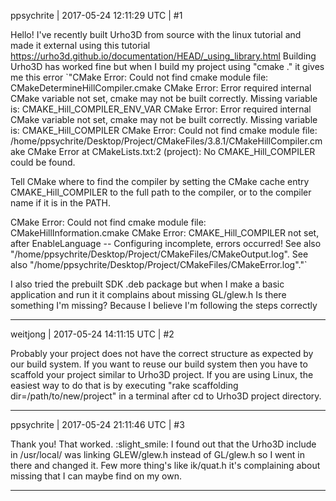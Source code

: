 ppsychrite | 2017-05-24 12:11:29 UTC | #1

Hello!
I've recently built Urho3D from source with the linux tutorial and made it external using this tutorial 
https://urho3d.github.io/documentation/HEAD/_using_library.html
Building Urho3D has worked fine but when I build my project using "cmake ." it gives me this error `"CMake Error: Could not find cmake module file: CMakeDetermineHillCompiler.cmake
CMake Error: Error required internal CMake variable not set, cmake may not be built correctly.
Missing variable is:
CMAKE_Hill_COMPILER_ENV_VAR
CMake Error: Error required internal CMake variable not set, cmake may not be built correctly.
Missing variable is:
CMAKE_Hill_COMPILER
CMake Error: Could not find cmake module file: /home/ppsychrite/Desktop/Project/CMakeFiles/3.8.1/CMakeHillCompiler.cmake
CMake Error at CMakeLists.txt:2 (project):
  No CMAKE_Hill_COMPILER could be found.

  Tell CMake where to find the compiler by setting the CMake cache entry
  CMAKE_Hill_COMPILER to the full path to the compiler, or to the compiler
  name if it is in the PATH.


CMake Error: Could not find cmake module file: CMakeHillInformation.cmake
CMake Error: CMAKE_Hill_COMPILER not set, after EnableLanguage
-- Configuring incomplete, errors occurred!
See also "/home/ppsychrite/Desktop/Project/CMakeFiles/CMakeOutput.log".
See also "/home/ppsychrite/Desktop/Project/CMakeFiles/CMakeError.log"."`

I also tried the prebuilt SDK .deb package but when I make a basic application and run it it complains about missing GL/glew.h
Is there something I'm missing? Because I believe I'm following the steps correctly

-------------------------

weitjong | 2017-05-24 14:11:15 UTC | #2

Probably your project does not have the correct structure as expected by our build system. If you want to reuse our build system then you have to scaffold your project similar to Urho3D project. If you are using Linux, the easiest way to do that is by executing "rake scaffolding dir=/path/to/new/project" in a terminal after cd to Urho3D project directory.

-------------------------

ppsychrite | 2017-05-24 21:11:46 UTC | #3

Thank you! That worked. :slight_smile:
I found out that the Urho3D include in /usr/local/ was linking GLEW/glew.h instead of GL/glew.h so I went in there and changed it. Few more thing's like ik/quat.h it's complaining about missing that I can maybe find on my own.

-------------------------

